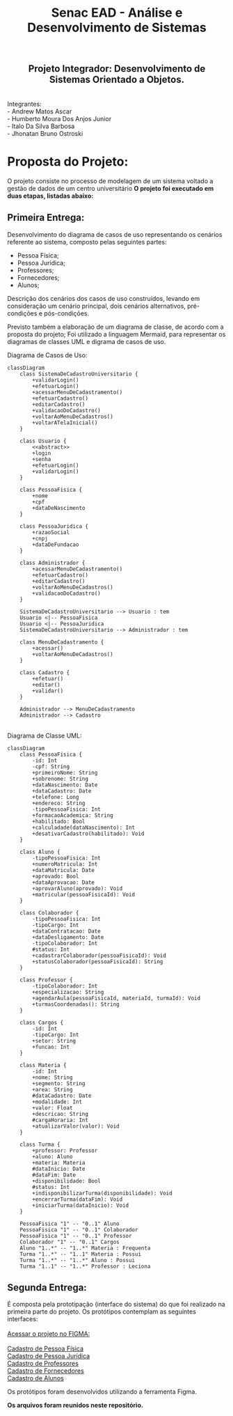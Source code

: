 <h1 align="center">Senac EAD - Análise e Desenvolvimento de Sistemas</h1>
<br>
<h2 align="center">Projeto Integrador: Desenvolvimento de Sistemas Orientado a Objetos.</h2>
<br>
Integrantes:
<br>
- Andrew Matos Ascar
<br>
- Humberto Moura Dos Anjos Junior
<br>
- Italo Da Silva Barbosa
<br>
- Jhonatan Bruno Ostroski


# Proposta do Projeto:

O projeto consiste no processo de modelagem de um sistema voltado a gestão de dados de um centro universitário **O projeto foi executado em duas etapas, listadas abaixo:**

## Primeira Entrega:

Desenvolvimento do diagrama de casos de uso representando os cenários referente ao sistema, composto pelas seguintes partes:

-   Pessoa Física;
-   Pessoa Jurídica;
-   Professores;
-   Fornecedores;
-   Alunos;

Descrição dos cenários dos casos de uso construídos, levando em consideração um cenário principal, dois cenários alternativos, pré-condições e pós-condições.

Previsto também a elaboração de um diagrama de classe, de acordo com a proposta do projeto; Foi utilizado a linguagem Mermaid, para representar os diagramas de classes UML e digrama de casos de uso.
<br>

Diagrama de Casos de Uso:
<br>
```mermaid
classDiagram
    class SistemaDeCadastroUniversitario {
        +validarLogin()
        +efetuarLogin()
        +acessarMenuDeCadastramento()
        +efetuarCadastro()
        +editarCadastro()
        +validacaoDoCadastro()
        +voltarAoMenuDeCadastros()
        +voltarATelaInicial()
    }

    class Usuario {
        <<abstract>>
        +login
        +senha
        +efetuarLogin()
        +validarLogin()
    }

    class PessoaFisica {
        +nome
        +cpf
        +dataDeNascimento
    }

    class PessoaJuridica {
        +razaoSocial
        +cnpj
        +dataDeFundacao
    }

    class Administrador {
        +acessarMenuDeCadastramento()
        +efetuarCadastro()
        +editarCadastro()
        +voltarAoMenuDeCadastros()
        +validacaoDoCadastro()
    }

    SistemaDeCadastroUniversitario --> Usuario : tem
    Usuario <|-- PessoaFisica
    Usuario <|-- PessoaJuridica
    SistemaDeCadastroUniversitario --> Administrador : tem

    class MenuDeCadastramento {
        +acessar()
        +voltarAoMenuDeCadastros()
    }

    class Cadastro {
        +efetuar()
        +editar()
        +validar()
    }

    Administrador --> MenuDeCadastramento
    Administrador --> Cadastro

```
<br>
Diagrama de Classe UML:
<br>

```mermaid
classDiagram
    class PessoaFisica {
        -id: Int
        -cpf: String
        +primeiroNome: String
        +sobrenome: String
        +dataNascimento: Date
        +dataCadastro: Date
        +telefone: Long
        +endereco: String
        -tipoPessoaFisica: Int
        +formacaoAcademica: String
        +habilitado: Bool
        +calculadade(dataNascimento): Int
        +desativarCadastro(habilitado): Void
    }

    class Aluno {
        -tipoPessoaFisica: Int
        +numeroMatricula: Int
        +dataMatricula: Date
        +aprovado: Bool
        +dataAprovacao: Date
        +aprovarAluno(aprovado): Void
        +matricular(pessoaFisicaId): Void
    }

    class Colaborador {
        -tipoPessoaFisica: Int
        -tipoCargo: Int
        +dataContratacao: Date
        +dataDesligamento: Date
        -tipoColaborador: Int
        #status: Int
        +cadastrarColaborador(pessoaFisicaId): Void
        +statusColaborador(pessoaFisicaId): String
    }

    class Professor {
        -tipoColaborador: Int
        +especializacao: String
        +agendarAula(pessoaFisicaId, materiaId, turmaId): Void
        +turmasCoordenadas(): String
    }

    class Cargos {
        -id: Int
        -tipoCargo: Int
        +setor: String
        +funcao: Int
    }

    class Materia {
        -id: Int
        +nome: String
        +segmento: String
        +area: String
        #dataCadastro: Date
        +modalidade: Int
        +valor: Float
        +descricao: String
        #cargaHoraria: Int
        +atualizarValor(valor): Void
    }

    class Turma {
        +professor: Professor
        +aluno: Aluno
        +materia: Materia
        #dataInicio: Date
        #dataFim: Date
        +disponibilidade: Bool
        #status: Int
        +indisponibilizarTurma(disponibilidade): Void
        +encerrarTurma(dataFim): Void
        +iniciarTurma(dataInicio): Void
    }

    PessoaFisica "1" -- "0..1" Aluno
    PessoaFisica "1" -- "0..1" Colaborador
    PessoaFisica "1" -- "0..1" Professor
    Colaborador "1" -- "0..1" Cargos
    Aluno "1..*" -- "1..*" Materia : Frequenta
    Turma "1..*" -- "1..1" Materia : Possui
    Turma "1..*" -- "1..*" Aluno : Possui
    Turma "1..1" -- "1..*" Professor : Leciona

```

## Segunda Entrega:

É composta pela prototipação (interface do sistema) do que foi realizado na primeira parte do projeto. Os protótipos contemplam as seguintes interfaces:
<br>
<br>
[Acessar o projeto no FIGMA:](https://www.figma.com/design/o0pfjlq0lF58tdJkrCYU8t/PI-Senac-2?node-id=50%3A2&t=2qHNStt3mwx0BdOq-1)
<br>
<br>
[Cadastro de Pessoa Física](https://github.com/jbostroski/PTI-Senac-Grupo40/blob/main/pessoa_fisica.png)
<br>
[Cadastro de Pessoa Jurídica](https://github.com/jbostroski/PTI-Senac-Grupo40/blob/main/pessoa_juridica.png)
<br>
[Cadastro de Professores](https://github.com/jbostroski/PTI-Senac-Grupo40/blob/main/professor.png)
<br>
[Cadastro de Fornecedores](https://github.com/jbostroski/PTI-Senac-Grupo40/blob/main/fornecedores.png)
<br>
[Cadastro de Alunos](https://github.com/jbostroski/PTI-Senac-Grupo40/blob/main/alunos.png)


Os protótipos foram desenvolvidos utilizando a ferramenta Figma. 

**Os arquivos foram reunidos neste repositório.**
